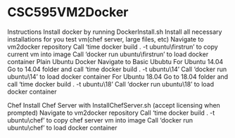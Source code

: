 # CSC595VM2Docker

Instructions
Install docker by running DockerInstall.sh
Install all necessary installations for you test vm(chef server, large files, etc)
Navigate to vm2docker repository
Call ‘time docker build . -t ubuntu\firstrun’ to copy current vm into image
Call ‘docker run ubuntu\firstrun’ to load docker container
Plain Ubuntu Docker
Navigate to Basic Ububtu
For Ubuntu 14.04
Go to 14.04 folder and call ‘time docker build . -t ubuntu\14’
Call ‘docker run ubuntu\14’ to load docker container
For Ubuntu 18.04
Go to 18.04 folder and call ‘time docker build . -t ubuntu\18’
Call ‘docker run ubuntu\18’ to load docker container

Chef
Install Chef Server with InstallChefServer.sh (accept licensing when prompted)
Navigate to vm2docker repository
Call ‘time docker build . -t ubuntu\chef’ to copy chef server vm into image
Call ‘docker run ubuntu\chef’ to load docker container





